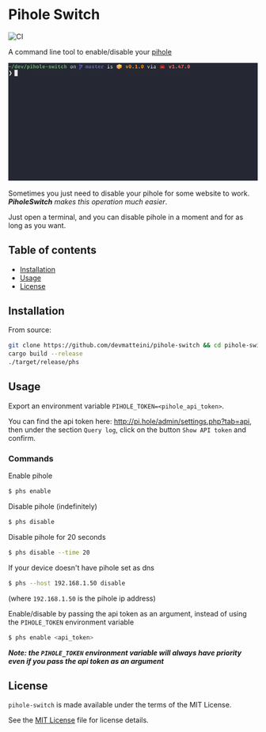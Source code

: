 # Pihole Switch

![CI](https://github.com/devmatteini/pihole-switch/workflows/CI/badge.svg)

A command line tool to enable/disable your [pihole](https://pi-hole.net/)

![](./assets/phs_demo.gif)

Sometimes you just need to disable your pihole for some website to work.
_**PiholeSwitch** makes this operation much easier_.

Just open a terminal, and you can disable pihole in a moment and for as long as you want.

## Table of contents

- [Installation](#installation)
- [Usage](#usage)
- [License](#license)

## Installation

From source:

```bash
git clone https://github.com/devmatteini/pihole-switch && cd pihole-switch
cargo build --release
./target/release/phs
```

## Usage

Export an environment variable `PIHOLE_TOKEN=<pihole_api_token>`.

You can find the api token here: http://pi.hole/admin/settings.php?tab=api, then under the section `Query log`, click on
the button `Show API token` and confirm.

### Commands

Enable pihole

```bash
$ phs enable
```

Disable pihole (indefinitely)

```bash
$ phs disable
```

Disable pihole for 20 seconds

```bash
$ phs disable --time 20
```

If your device doesn't have pihole set as dns

```bash
$ phs --host 192.168.1.50 disable
```

(where `192.168.1.50` is the pihole ip address)

Enable/disable by passing the api token as an argument, instead of using the `PIHOLE_TOKEN` environment variable

```bash
$ phs enable <api_token>
```

_**Note: the `PIHOLE_TOKEN` environment variable will always have priority even if you pass the api token as an
argument**_

## License

`pihole-switch` is made available under the terms of the MIT License.

See the [MIT License](LICENSE) file for license details.